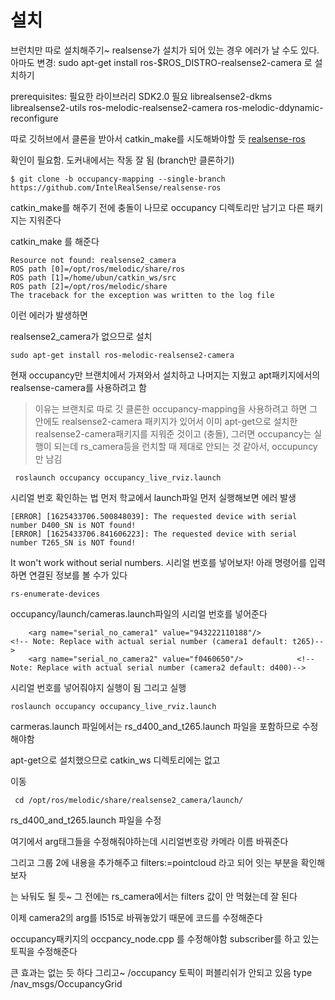 # 설치
브런치만 따로 설치해주기~  realsense가 설치가 되어 있는 경우 에러가 날 수도 있다.
아마도 
변경: sudo apt-get install ros-$ROS_DISTRO-realsense2-camera 로 설치하기

prerequisites:  필요한 라이브러리 SDK2.0 필요
librealsense2-dkms
librealsense2-utils
ros-melodic-realsense2-camera
ros-melodic-ddynamic-reconfigure 

따로 깃허브에서 클론을 받아서 catkin_make를 시도해봐야할 듯
[realsense-ros](https://github.com/IntelRealSense/realsense-ros)

확인이 필요함. 도커내에서는 작동 잘 됨 (branch만 클론하기)
```
$ git clone -b occupancy-mapping --single-branch https://github.com/IntelRealSense/realsense-ros
```

catkin_make를 해주기 전에 충돌이 나므로 occupancy 디렉토리만 남기고 다른 패키지는 지워준다

catkin_make 를 해준다
```
Resource not found: realsense2_camera
ROS path [0]=/opt/ros/melodic/share/ros
ROS path [1]=/home/ubun/catkin_ws/src
ROS path [2]=/opt/ros/melodic/share
The traceback for the exception was written to the log file
```
이런 에러가 발생하면 

realsense2_camera가 없으므로 설치
```
sudo apt-get install ros-melodic-realsense2-camera
```

현재 occupancy만 브랜치에서 가져와서 설치하고 나머지는 지웠고 
apt패키지에서의 realsense-camera를 사용하려고 함

> 이유는 브랜치로 따로 깃 클론한 occupancy-mapping을 사용하려고 하면 그 안에도 
realsense2-camera 패키지가 있어서 이미 apt-get으로 설치한 realsense2-camera패키지를 
지워준 것이고 (충돌), 그러면 occupancy는 실행이 되는데 rs_camera등을 런치할 때 
제대로 안되는 것 같아서, occupuncy만 남김

```
 roslaunch occupancy occupancy_live_rviz.launch 
```

시리얼 번호 확인하는 법
먼저 학교에서 launch파일 먼저 실행해보면 에러 발생
```
[ERROR] [1625433706.500848039]: The requested device with serial number D400_SN is NOT found!
[ERROR] [1625433706.841606223]: The requested device with serial number T265_SN is NOT found!
```

It won't work without serial numbers.  시리얼 번호를 넣어보자!
아래 명령어를 입력하면 연결된 정보를 볼 수가 있다
```
rs-enumerate-devices
```

occupancy/launch/cameras.launch파일의 시리얼 번호를 넣어준다
```
    <arg name="serial_no_camera1" value="943222110188"/> 			<!-- Note: Replace with actual serial number (camera1 default: t265)-->
    <arg name="serial_no_camera2" value="f0460650"/> 			<!-- Note: Replace with actual serial number (camera2 default: d400)-->
```
시리얼 번호를 넣어줘야지 실행이 됨
그리고 실행 
```
roslaunch occupancy occupancy_live_rviz.launch
```

carmeras.launch 파일에서는 rs_d400_and_t265.launch 파일을 포함하므로 
수정해야함

apt-get으로 설치했으므로 catkin_ws 디렉토리에는 없고 

이동
```
 cd /opt/ros/melodic/share/realsense2_camera/launch/

```

rs_d400_and_t265.launch 파일을 수정

여기에서 arg태그들을 수정해줘야하는데 시리얼번호랑 카메라 이름 바꿔준다
<arg name="device_type_camera2"    		default="l515"/>
<arg name="camera2"              			default="l515"/>

그리고 <group ns="$(arg camera2)"> 그룹 2에 
내용을 추가해주고 filters:=pointcloud 라고 되어 잇는 부분을 확인해보자

<arg name="enable_infra1"     value="false"/>
<arg name="enable_infra2"     value="false"/>
<arg name="enable_fisheye"    value="false"/>
<arg name="enable_gyro"       value="false"/>
<arg name="enable_accel"      value="false"/>
<arg name="enable_pointcloud" value="true"/>
<arg name="enable_sync"       value="true"/>


<arg name="filters"               value="pointcloud"/>
는 놔둬도 될 듯~ 그 전에는 rs_camera에서는 filters 값이 안 먹혔는데 잘 된다


이제 camera2의 arg를 l515로 바꿔놓았기 때문에 코드를 수정해준다

occupancy패키지의 occpancy_node.cpp 를 수정해야함
subscriber를 하고 있는 토픽을 수정해준다

큰 효과는 없는 듯 하다
그리고~ /occupancy 토픽이 퍼블리쉬가 안되고 있음
type /nav_msgs/OccupancyGrid
